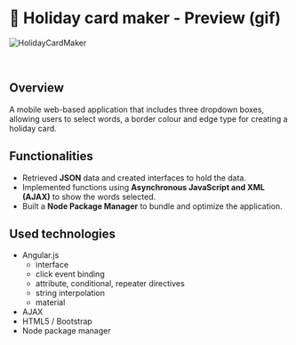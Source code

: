 # :love_letter: Holiday card maker - Preview (gif)
![HolidayCardMaker](https://user-images.githubusercontent.com/47774611/107714428-421f2480-6c9b-11eb-96e6-c336333c9557.gif)

<br>

## Overview
A mobile web-based application that includes three dropdown boxes, allowing users to select words, a border colour and edge type for creating a holiday card.

## Functionalities
* Retrieved **JSON** data and created interfaces to hold the data.<br>
* Implemented functions using **Asynchronous JavaScript and XML (AJAX)** to show the words selected.<br>
* Built a **Node Package Manager** to bundle and optimize the application.


## Used technologies
- Angular.js  
  - interface
  - click event binding
  - attribute, conditional, repeater directives
  - string interpolation
  - material
- AJAX
- HTML5 / Bootstrap
- Node package manager

